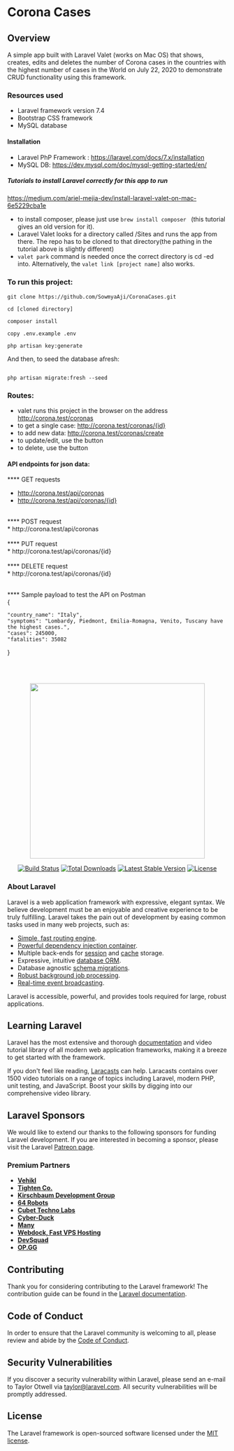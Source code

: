 # Corona Cases

## Overview

A simple app built with Laravel Valet (works on Mac OS) that shows, creates, edits and deletes the number of Corona cases in the countries with the highest number of cases in the World on July 22, 2020 to demonstrate CRUD functionality using this framework.

### Resources used

* Laravel framework version 7.4
* Bootstrap CSS framework
* MySQL database

#### Installation

* Laravel PhP Framework : https://laravel.com/docs/7.x/installation
* MySQL DB: https://dev.mysql.com/doc/mysql-getting-started/en/

##### Tutorials to install Laravel correctly for this app to run

https://medium.com/ariel-mejia-dev/install-laravel-valet-on-mac-6e5229cba1e <br>

* to install composer, please just use
```brew install composer ```
 (this tutorial gives an old version for it). 
* Laravel Valet looks for a directory called /Sites and runs the app from there. The repo has to be cloned to that directory(the pathing in the tutorial above is slightly different)
* ``` valet park ```
command is needed once the correct directory is cd -ed into. Alternatively, the 
``` valet link [project name] ```
also works.


### To run this project:


```
git clone https://github.com/SowmyaAji/CoronaCases.git

cd [cloned directory]

composer install

copy .env.example .env

php artisan key:generate

```

And then, to seed the database afresh:

```

php artisan migrate:fresh --seed

```

### Routes:

* valet runs this project in the browser on the address http://corona.test/coronas
* to get a single case: http://corona.test/coronas/{id}
* to add new data: http://corona.test/coronas/create
* to update/edit, use the button
* to delete, use the button

#### API endpoints for json data:
**** GET requests <br>
* http://corona.test/api/coronas
* http://corona.test/api/coronas/{id}
<br>
**** POST request <br>
* http://corona.test/api/coronas
<br><br>
**** PUT request <br>
* http://corona.test/api/coronas/{id}
<br><br>
**** DELETE request <br>
* http://corona.test/api/coronas/{id}
<br><br>

**** Sample payload to test the API on Postman <br>
{
	
    "country_name": "Italy",
    "symptoms": "Lombardy, Piedmont, Emilia-Romagna, Venito, Tuscany have the highest cases.",
    "cases": 245000,
    "fatalities": 35082

	
}

<br><br>




<p align="center"><img src="https://res.cloudinary.com/dtfbvvkyp/image/upload/v1566331377/laravel-logolockup-cmyk-red.svg" width="400"></p>

<p align="center">
<a href="https://travis-ci.org/laravel/framework"><img src="https://travis-ci.org/laravel/framework.svg" alt="Build Status"></a>
<a href="https://packagist.org/packages/laravel/framework"><img src="https://poser.pugx.org/laravel/framework/d/total.svg" alt="Total Downloads"></a>
<a href="https://packagist.org/packages/laravel/framework"><img src="https://poser.pugx.org/laravel/framework/v/stable.svg" alt="Latest Stable Version"></a>
<a href="https://packagist.org/packages/laravel/framework"><img src="https://poser.pugx.org/laravel/framework/license.svg" alt="License"></a>
</p>

### About Laravel

Laravel is a web application framework with expressive, elegant syntax. We believe development must be an enjoyable and creative experience to be truly fulfilling. Laravel takes the pain out of development by easing common tasks used in many web projects, such as:

- [Simple, fast routing engine](https://laravel.com/docs/routing).
- [Powerful dependency injection container](https://laravel.com/docs/container).
- Multiple back-ends for [session](https://laravel.com/docs/session) and [cache](https://laravel.com/docs/cache) storage.
- Expressive, intuitive [database ORM](https://laravel.com/docs/eloquent).
- Database agnostic [schema migrations](https://laravel.com/docs/migrations).
- [Robust background job processing](https://laravel.com/docs/queues).
- [Real-time event broadcasting](https://laravel.com/docs/broadcasting).

Laravel is accessible, powerful, and provides tools required for large, robust applications.

## Learning Laravel

Laravel has the most extensive and thorough [documentation](https://laravel.com/docs) and video tutorial library of all modern web application frameworks, making it a breeze to get started with the framework.

If you don't feel like reading, [Laracasts](https://laracasts.com) can help. Laracasts contains over 1500 video tutorials on a range of topics including Laravel, modern PHP, unit testing, and JavaScript. Boost your skills by digging into our comprehensive video library.

## Laravel Sponsors

We would like to extend our thanks to the following sponsors for funding Laravel development. If you are interested in becoming a sponsor, please visit the Laravel [Patreon page](https://patreon.com/taylorotwell).

### Premium Partners

- **[Vehikl](https://vehikl.com/)**
- **[Tighten Co.](https://tighten.co)**
- **[Kirschbaum Development Group](https://kirschbaumdevelopment.com)**
- **[64 Robots](https://64robots.com)**
- **[Cubet Techno Labs](https://cubettech.com)**
- **[Cyber-Duck](https://cyber-duck.co.uk)**
- **[Many](https://www.many.co.uk)**
- **[Webdock, Fast VPS Hosting](https://www.webdock.io/en)**
- **[DevSquad](https://devsquad.com)**
- **[OP.GG](https://op.gg)**

## Contributing

Thank you for considering contributing to the Laravel framework! The contribution guide can be found in the [Laravel documentation](https://laravel.com/docs/contributions).

## Code of Conduct

In order to ensure that the Laravel community is welcoming to all, please review and abide by the [Code of Conduct](https://laravel.com/docs/contributions#code-of-conduct).

## Security Vulnerabilities

If you discover a security vulnerability within Laravel, please send an e-mail to Taylor Otwell via [taylor@laravel.com](mailto:taylor@laravel.com). All security vulnerabilities will be promptly addressed.

## License

The Laravel framework is open-sourced software licensed under the [MIT license](https://opensource.org/licenses/MIT).
